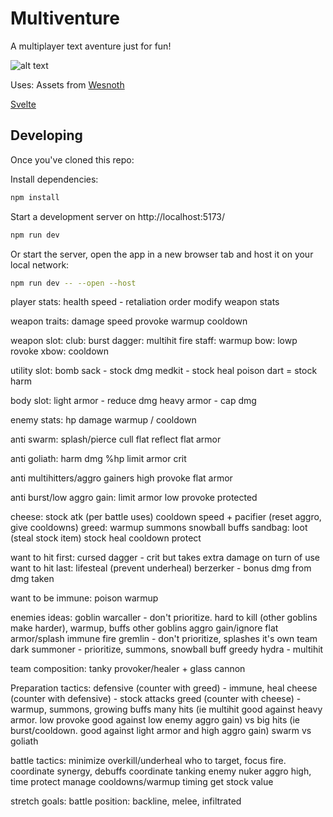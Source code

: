 # Multiventure

A multiplayer text aventure just for fun!

![alt text](https://www.gnu.org/graphics/gplv3-with-text-136x68.png)

Uses:
Assets from [Wesnoth](https://github.com/wesnoth/wesnoth)

[Svelte](https://svelte.dev/)

## Developing

Once you've cloned this repo:

Install dependencies:

```bash
npm install
```

Start a development server on http://localhost:5173/

```bash
npm run dev
```

Or start the server, open the app in a new browser tab and host it on your local network:
```bash
npm run dev -- --open --host
```


player stats:
health
speed - retaliation order
modify weapon stats

weapon traits:
damage
speed
provoke
warmup
cooldown

weapon slot:
club: burst
dagger: multihit
fire staff: warmup
bow: lowp rovoke
xbow: cooldown

utility slot:
bomb sack - stock dmg
medkit - stock heal
poison dart = stock harm

body slot:
light armor - reduce dmg
heavy armor - cap dmg

enemy stats:
hp
damage
warmup / cooldown

anti swarm:
    splash/pierce
    cull
    flat reflect
    flat armor

anti goliath:
    harm dmg %hp
    limit armor
    crit

anti multihitters/aggro gainers
    high provoke
    flat armor

anti burst/low aggro gain:
    limit armor
    low provoke
    protected

cheese:
    stock atk (per battle uses)
    cooldown
    speed + pacifier (reset aggro, give cooldowns)
greed:
    warmup
    summons
    snowball buffs
sandbag:
    loot (steal stock item)
    stock heal
    cooldown protect

want to hit first:
    cursed dagger - crit but takes extra damage on turn of use
want to hit last:
    lifesteal (prevent underheal)
    berzerker - bonus dmg from dmg taken

want to be immune:
    poison
    warmup

enemies ideas:
goblin warcaller - don't prioritize. hard to kill (other goblins make harder), warmup, buffs other goblins aggro gain/ignore flat armor/splash immune
fire gremlin - don't prioritize, splashes it's own team
dark summoner - prioritize, summons, snowball buff greedy
hydra - multihit

team composition:
tanky provoker/healer + glass cannon

Preparation tactics:
defensive (counter with greed) - immune, heal
cheese (counter with defensive) - stock attacks
greed (counter with cheese) - warmup, summons, growing buffs
many hits (ie multihit good against heavy armor. low provoke good against low enemy aggro gain) vs big hits (ie burst/cooldown. good against light armor and high aggro gain)
swarm vs goliath

battle tactics:
minimize overkill/underheal
who to target, focus fire.
coordinate synergy, debuffs
coordinate tanking
enemy nuker aggro high, time protect
manage cooldowns/warmup timing
get stock value

stretch goals:
battle position: backline, melee, infiltrated

